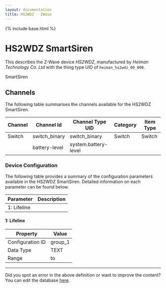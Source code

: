 ```yaml
---
layout: documentation
title: HS2WDZ - ZWave
---
```


{% include base.html %}

# HS2WDZ SmartSiren

This describes the Z-Wave device *HS2WDZ*, manufactured by *Heiman Technology Co. Ltd* with the thing type UID of ```heiman_hs2wdz_00_000```. 

SmartSiren


## Channels
The following table summarises the channels available for the HS2WDZ SmartSiren.

| Channel | Channel Id | Channel Type UID | Category | Item Type |
|---------|------------|------------------|----------|-----------|
| Switch | switch_binary | switch_binary | Switch | Switch |
|  | battery-level | system.battery-level |  |  |


### Device Configuration
The following table provides a summary of the configuration parameters available in the HS2WDZ SmartSiren.
Detailed information on each parameter can be found below.

| Parameter   | Description |
|-------------|-------------|
| 1: Lifeline |  |


#### 1: Lifeline


| Property         | Value    |
|------------------|----------|
| Configuration ID | group_1 |
| Data Type        | TEXT |
| Range |  to  |


---

Did you spot an error in the above definition or want to improve the content?
You can edit the database [here](http://www.cd-jackson.com/index.php/zwave/zwave-device-database/zwave-device-list/devicesummary/771).
